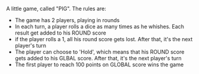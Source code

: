 A little game, called "PIG". The rules are:

- The game has 2 players, playing in rounds
- In each turn, a player rolls a dice as many times as he whishes. Each result get added to his ROUND score
- if the player rolls a 1, all his round score gets lost. After that, it's the next player's turn
- The player can choose to 'Hold', which means that his ROUND score gets added to his GLBAL score. After that, it's the next player's turn
- The first player to reach 100 points on GLOBAL score wins the game
